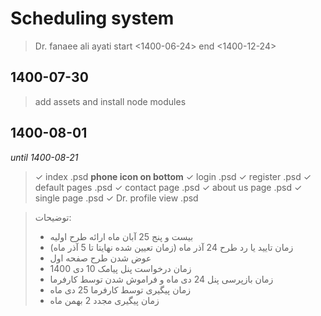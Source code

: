 # Scheduling system

>Dr. fanaee
>ali ayati
start <1400-06-24>
end <1400-12-24>

## 1400-07-30
>add assets and install node modules

## 1400-08-01
*until 1400-08-21*
> &check; index .psd **phone icon on bottom**
  &check; login .psd
  &check; register .psd
  &check; default pages .psd
  &check; contact page .psd
  &check; about us page .psd
  &check; single page .psd
  &check; Dr. profile view .psd

> توضیحات: 
> - بیست و پنج 25 آبان ماه ارائه طرح اولیه
> - زمان تایید یا رد طرح 24 آذر ماه (زمان تعیین شده نهایتا تا 5 آذر ماه)
> - عوض شدن طرح صفحه اول
> - زمان درخواست پنل پیامک 10 دی 1400
> - زمان بازپرسی پنل 24 دی ماه و فراموش شدن توسط کارفرما
> - زمان پیگیری توسط کارفرما 25 دی ماه
> - زمان پیگیری مجدد 2 بهمن ماه